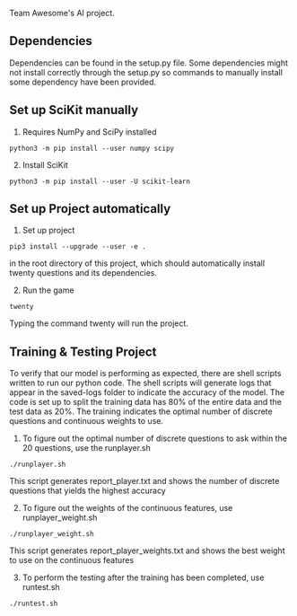 Team Awesome's AI project.

Dependencies
-------------------
Dependencies can be found in the setup.py file. 
Some dependencies might not install correctly through
the setup.py so commands to manually install some dependency
have been provided.

Set up SciKit manually
----------------------
1. Requires NumPy and SciPy installed
```
python3 -m pip install --user numpy scipy
```
2. Install SciKit
```
python3 -m pip install --user -U scikit-learn
```

Set up Project automatically
---------------------------
1. Set up project 
```
pip3 install --upgrade --user -e .
```
in the root directory of this project, which should
automatically install twenty questions and its dependencies.

2. Run the game
```
twenty
```
Typing the command twenty will run the project.


Training & Testing Project
----------------------------
To verify that our model is performing as expected, there
are shell scripts written to run our python code. The shell scripts
will generate logs that appear in the saved-logs folder to indicate 
the accuracy of the model. The code is set up to split the training data
has 80% of the entire data and the test data as 20%. The training
indicates the optimal number of discrete questions and continuous weights
to use.

1. To figure out the optimal number of discrete questions to ask within
the 20 questions, use the runplayer.sh
```
./runplayer.sh
```
This script generates report_player.txt and shows the number of discrete
questions that yields the highest accuracy

2. To figure out the weights of the continuous features, use
runplayer_weight.sh 
```
./runplayer_weight.sh
```
This script generates report_player_weights.txt and shows the best
weight to use on the continuous features

3. To perform the testing after the training has been completed,
use runtest.sh
```
./runtest.sh
```
